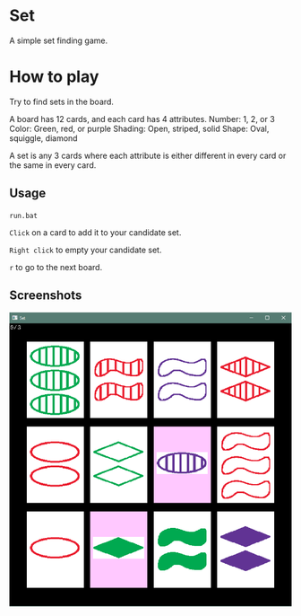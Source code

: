 # Set
A simple set finding game.

# How to play
Try to find sets in the board.

A board has 12 cards, and each card has 4 attributes.
Number: 1, 2, or 3
Color: Green, red, or purple
Shading: Open, striped, solid
Shape: Oval, squiggle, diamond

A set is any 3 cards where each attribute is either different in every card or the same in every card.

## Usage
`run.bat`

`Click` on a card to add it to your candidate set.

`Right click` to empty your candidate set.

`r` to go to the next board.

## Screenshots
![Set game example](assets/set_example.png?raw=true "Set")
